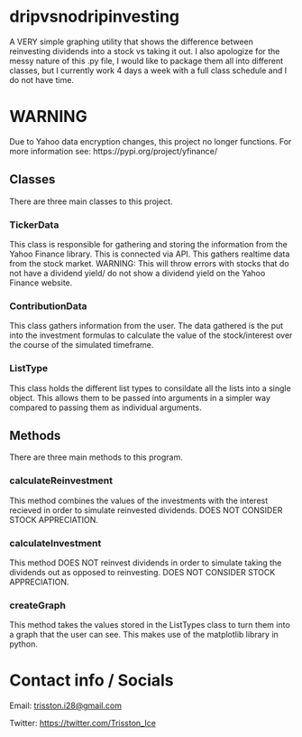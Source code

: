 # dripvsnodripinvesting
A VERY simple graphing utility that shows the difference between reinvesting dividends into a stock vs taking it out. I also apologize for the messy nature of 
this .py file, I would like to package them all into different classes, but I currently work 4 days a week with a full class schedule and I do not have time. 

<h1>WARNING</h1>
Due to Yahoo data encryption changes, this project no longer functions. For more information see: https://pypi.org/project/yfinance/

<h2>
Classes
</h2>

There are three main classes to this project.

<h3>
TickerData
</h3>
This class is responsible for gathering and storing the information from the Yahoo Finance library. This is connected via API. This gathers realtime data from the stock market. WARNING: This will throw errors with stocks that do not have a dividend yield/ do not show a dividend yield on the Yahoo Finance website. 

<h3>
ContributionData
</h3>
This class gathers information from the user. The data gathered is the put into the investment formulas to calculate the value of the stock/interest over the course of the simulated timeframe.

<h3>
ListType
</h3>
This class holds the different list types to consildate all the lists into a single object. This allows them to be passed into arguments in a simpler way compared to passing them as individual arguments. 

<h2>
Methods
</h2>

There are three main methods to this program.

<h3>
calculateReinvestment
</h3>
This method combines the values of the investments with the interest recieved in order to simulate reinvested dividends. DOES NOT CONSIDER STOCK APPRECIATION. 

<h3>
calculateInvestment
</h3>
This method DOES NOT reinvest dividends in order to simulate taking the dividends out as opposed to reinvesting. DOES NOT CONSIDER STOCK APPRECIATION. 

<h3>
createGraph
</h3>
This method takes the values stored in the ListTypes class to turn them into a graph that the user can see. This makes use of the matplotlib library in python. 

<h1>
Contact info / Socials
</h1>

Email: trisston.i28@gmail.com

Twitter: https://twitter.com/Trisston_Ice

